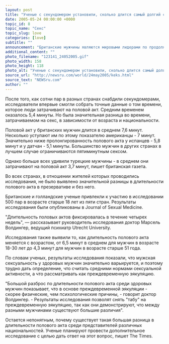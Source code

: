 ```yaml
---
layout: post
title: "Ученые с секундомером установили, сколько длится самый долгий секс"
date: 2005-05-24 00:00:00 +0000
topic_id: 8
topic_name: "Секс"
topic_slug: love
categories: [love]
subtitle: ""
announcement: "Британские мужчины являются мировыми лидерами по продолжительности полового акта. Об этом свидетельствует научное исследование, результаты которого были опубликованы на этой неделе, пишет The Times, перевод статьи которой публикует сайт Inopressa.ru."
additional_content: ""
photo_filename: "123141_24052005.gif"
photo_width: 158
photo_height: 118
photo_alt: "Ученые с секундомером установили, сколько длится самый долгий секс"
source_url: "http://newsru.com/world/24may2005/keks.html"
source_text: "NEWSru.com"
author: ""
---
```

После того, как сотни пар в разных странах снабдили секундомерами, исследователи впервые смогли собрать точные данные о том времени, которое люди затрачивают на половой акт. Средним временем оказалось 5,4 минуты. Но была значительная разница во времени, затрачиваемом на секс, в зависимости от возраста и национальности.

Половой акт у британских мужчин длится в среднем 7,6 минут. Несколько уступают им по этому показателю американцы - 7 минут. Значительно ниже пролонгированность полового акта у испанцев - 5,8 минут и у датчан - 5,1 минуты. Большинство мужчин в других странах в лучшем случае ограничиваются пятиминутным сексом.

Однако больше всех удивили турецкие мужчины - в среднем они затрачивают на половой акт 3,7 минут, пишет британская газета.

Во всех странах, в отношении жителей которых проводились исследования, не было выявлено значительной разницы в длительности полового акта в презервативе и без него.

Британские и голландские ученые привлекли к участию в исследовании 500 пар в возрасте старше 18 лет из пяти стран. Результаты исследования были опубликованы в Journal of Sexual Medicine.

"Длительность половых актов фиксировалась в течение четырех недель", &mdash; рассказывает руководитель исследования доктор Марсель Волдингер, ведущий психиатр Utrecht University.

Исследования также выявили то, как длительность полового акта меняется с возрастом, от 6,5 минут в среднем для мужчин в возрасте 18-30 лет до 4,3 минут для мужчин в возрасте старше 51 года.

По словам ученых, результаты исследования показали, что мужская сексуальность у здоровых мужчин значительно варьируется, и поэтому трудно дать определение, что считать средними нормами сексуальной активности, а что рассматривать как преждевременную эякуляцию.

"Большой разброс по длительности полового акта среди здоровых мужчин показывает, что в основе преждевременной эякуляции - скорее физические, чем психологические причины, - говорит доктор Волдингер. - Результаты исследования позволят снять "табу" на преждевременную эякуляцию, так как они демонстрируют, что между разными мужчинами существуют большие различия".

Остается непонятным, почему существует такая большая разница в длительности полового акта среди представителей различных национальностей. Ученые планируют провести дополнительное исследование с целью дать ответ на этот вопрос, пишет The Times.
